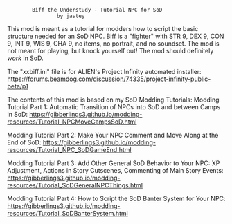 			Biff the Understudy - Tutorial NPC for SoD 
					by jastey 


This mod is meant as a tutorial for modders how to script the basic structure needed for an SoD NPC.
Biff is a "fighter" with STR 9, DEX 9, CON 9, INT 9, WIS 9, CHA 9, no items, no portrait, and no soundset. The mod is not meant for playing, but knock yourself out! The mod should definitely *work* in SoD.

The "xxbiff.ini" file is for ALIEN's Project Infinity automated installer:
https://forums.beamdog.com/discussion/74335/project-infinity-public-beta/p1

The contents of this mod is based on my SoD Modding Tutorials:
Modding Tutorial Part 1: Automatic Transition of NPCs into SoD and between Camps in SoD:
https://gibberlings3.github.io/modding-resources/Tutorial_NPCMoveCampsSoD.html

Modding Tutorial Part 2: Make Your NPC Comment and Move Along at the End of SoD:
https://gibberlings3.github.io/modding-resources/Tutorial_NPC_SoDGameEnd.html

Modding Tutorial Part 3: Add Other General SoD Behavior to Your NPC: XP Adjustment, Actions in Story Cutscenes, Commenting of Main Story Events: 
https://gibberlings3.github.io/modding-resources/Tutorial_SoDGeneralNPCThings.html

Modding Tutorial Part 4: How to Script the SoD Banter System for Your NPC:
https://gibberlings3.github.io/modding-resources/Tutorial_SoDBanterSystem.html

